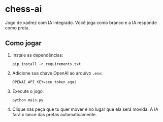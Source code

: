 # chess-ai

Jogo de xadrez com IA integrado. Você joga como branco e a IA responde como preta.

## Como jogar

1. Instale as dependências:
   ```
   pip install -r requirements.txt
   ```
2. Adicione sua chave OpenAI ao arquivo `.env`:
   ```
   OPENAI_API_KEY=seu_token_aqui
   ```
3. Execute o jogo:
   ```
   python main.py
   ```
4. Clique nas peça que tu quer mover e no lugar que ela será movida. A IA fará o lance das pretas automaticamente.